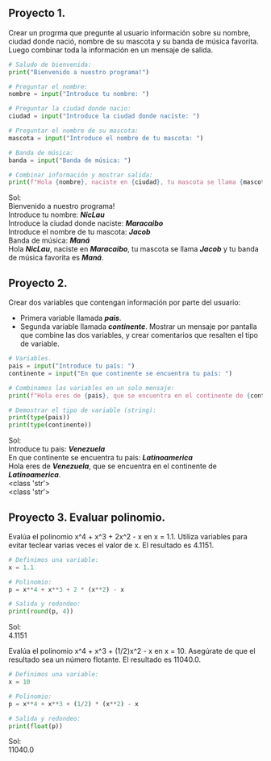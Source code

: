 ## Proyecto 1.
Crear un progrma que pregunte al usuario información sobre su nombre, ciudad donde nació, nombre de su mascota y su banda de música favorita. Luego combinar toda la información en un mensaje de salida.

```python
# Saludo de bienvenida:
print("Bienvenido a nuestro programa!")

# Preguntar el nombre:
nombre = input("Introduce tu nombre: ")

# Preguntar la ciudad donde nacio:
ciudad = input("Introduce la ciudad donde naciste: ")

# Preguntar el nombre de su mascota:
mascota = input("Introduce el nombre de tu mascota: ")

# Banda de música:
banda = input("Banda de música: ")

# Combinar información y mostrar salida:
print(f"Hola {nombre}, naciste en {ciudad}, tu mascota se llama {mascota} y tu banda de música favorita es {banda}.")
```
Sol:  
Bienvenido a nuestro programa!    
Introduce tu nombre: ***NicLau***  
Introduce la ciudad donde naciste: ***Maracaibo***  
Introduce el nombre de tu mascota: ***Jacob***  
Banda de música: ***Maná***          
Hola ***NicLau***, naciste en ***Maracaibo***, tu mascota se llama ***Jacob*** y tu banda de música favorita es ***Maná***. 

## Proyecto 2.
Crear dos variables que contengan información por parte del usuario:
   * Primera variable llamada ***pais***.
   * Segunda variable llamada ***continente***.
Mostrar un mensaje por pantalla que combine las dos variables, y crear comentarios que resalten el tipo de variable.

```python
# Variables.
pais = input("Introduce tu país: ")
continente = input("En que continente se encuentra tu país: ")

# Combinamos las variables en un solo mensaje:
print(f"Hola eres de {pais}, que se encuentra en el continente de {continente}.")

# Demostrar el tipo de variable (string):
print(type(pais))
print(type(continente))
```
Sol:  
Introduce tu pais: ***Venezuela***  
En que continente se encuentra tu pais: ***Latinoamerica***  
Hola eres de ***Venezuela***, que se encuentra en el continente de ***Latinoamerica***.  
<class 'str'>  
<class 'str'>  

## Proyecto 3. Evaluar polinomio.
Evalúa el polinomio x^4 + x^3 + 2x^2 - x en x = 1.1. Utiliza variables para evitar teclear varias veces el valor de x. El resultado es 4.1151.

```python
# Definimos una variable:
x = 1.1

# Polinomio:
p = x**4 + x**3 + 2 * (x**2) - x

# Salida y redondeo:
print(round(p, 4))
```
Sol:  
4.1151  

Evalúa el polinomio x^4 + x^3 + (1/2)x^2 - x en x = 10. Asegúrate de que el resultado sea un número flotante. El resultado es 11040.0.  

```python
# Definimos una variable:
x = 10

# Polinomio:
p = x**4 + x**3 + (1/2) * (x**2) - x

# Salida y redondeo:
print(float(p))
```
Sol:  
11040.0  

